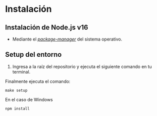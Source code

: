 # Instalación

## Instalación de Node.js v16

- Mediante el _[package-manager](https://nodejs.org/es/download/package-manager/)_ del sistema
  operativo.


## Setup del entorno


1. Ingresa a la raíz del repositorio y ejecuta el siguiente comando en tu terminal.

Finalmente ejecuta el comando:

```shell
make setup
```

En el caso de Windows

```shell
npm install
```